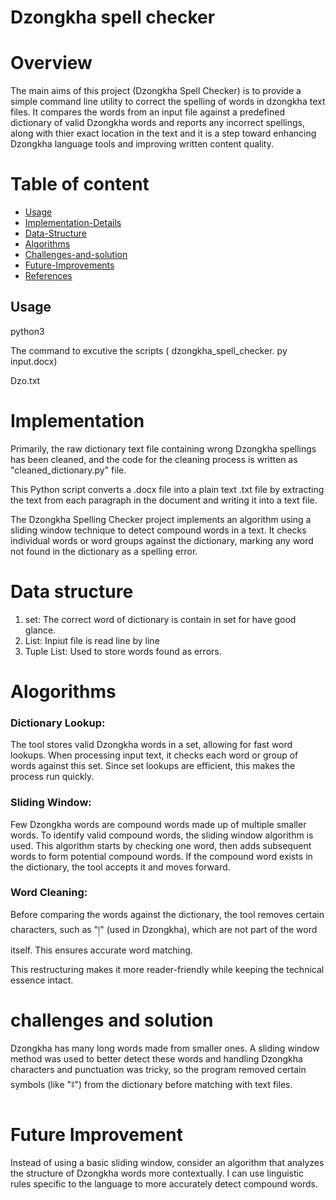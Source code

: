 # Dzongkha spell checker

# Overview
The main aims of this project (Dzongkha Spell Checker) is to provide a simple command line utility to correct the spelling of words in dzongkha text files. It compares the words from an input file against a predefined dictionary of valid Dzongkha words and reports any incorrect spellings, along with thier exact location in the text and  it is a step toward enhancing Dzongkha language tools and improving written content quality.

# Table of content 
- [Usage](#usage)
- [Implementation-Details](#implementation-deatails)
- [Data-Structure](#data-structure)
- [Algorithms](#alorithms)
- [Challenges-and-solution](#challenges-and-solution)
- [Future-Improvements](#future-improvement)
- [References](#references)

##  Usage 

python3 

The command to excutive the scripts ( dzongkha_spell_checker. py input.docx)

Dzo.txt

# Implementation
Primarily, the raw dictionary text file containing  wrong Dzongkha spellings has been cleaned, and the code for the cleaning process is written as "cleaned_dictionary.py" file.

This Python script converts a .docx file into a plain text .txt file by extracting the text from each paragraph in the document and writing it into a text file.

The Dzongkha Spelling Checker project implements an algorithm using a sliding window technique to detect compound words in a text. It checks individual words or word groups against the dictionary, marking any word not found in the dictionary as a spelling error.

# Data structure
1. set: The correct word of dictionary is contain in set for have good glance.
2. List: Inpiut file is read line by line
3. Tuple List: Used to store words found as errors.

# Alogorithms
### Dictionary Lookup:
The tool stores valid Dzongkha words in a set, allowing for fast word lookups. When processing input text, it checks each word or group of words against this set. Since set lookups are efficient, this makes the process run quickly.


### Sliding Window:
Few Dzongkha words are compound words made up of multiple smaller words. To identify valid compound words, the sliding window algorithm is used. This algorithm starts by checking one word, then adds subsequent words to form potential compound words. If the compound word exists in the dictionary, the tool accepts it and moves forward.

### Word Cleaning:
Before comparing the words against the dictionary, the tool removes certain characters, such as "།" (used in Dzongkha), which are not part of the word itself. This ensures accurate word matching.

This restructuring makes it more reader-friendly while keeping the technical essence intact.

# challenges and solution
Dzongkha has many long words made from smaller ones. A sliding window method was used to better detect these words and handling Dzongkha characters and punctuation was tricky, so the program removed certain symbols (like "ཿ") from the dictionary before matching with text files.

# Future Improvement
Instead of using a basic sliding window, consider an algorithm that analyzes the structure of Dzongkha words more contextually. I can use linguistic rules specific to the language to more accurately detect compound words.










